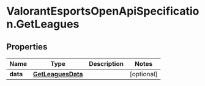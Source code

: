 # ValorantEsportsOpenApiSpecification.GetLeagues

## Properties
Name | Type | Description | Notes
------------ | ------------- | ------------- | -------------
**data** | [**GetLeaguesData**](GetLeaguesData.md) |  | [optional] 
